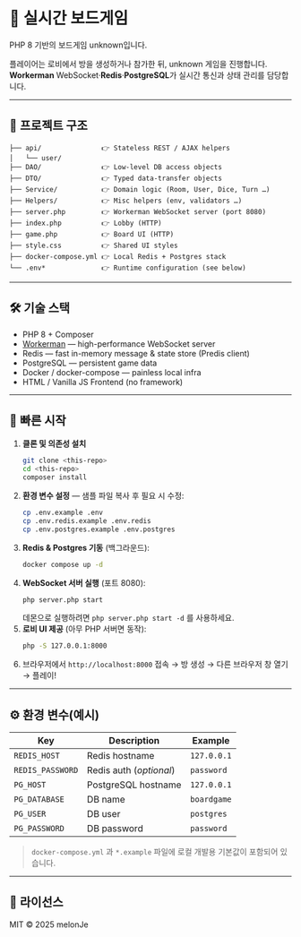 # 🎲 실시간 보드게임

PHP 8 기반의 보드게임 unknown입니다.

플레이어는 로비에서 방을 생성하거나 참가한 뒤, unknown 게임을 진행합니다. **Workerman** WebSocket·**Redis**·**PostgreSQL**가 실시간 통신과 상태 관리를 담당합니다.

---

## 📂 프로젝트 구조

```
├── api/               👉 Stateless REST / AJAX helpers
│   └── user/
├── DAO/               👉 Low-level DB access objects
├── DTO/               👉 Typed data-transfer objects
├── Service/           👉 Domain logic (Room, User, Dice, Turn …)
├── Helpers/           👉 Misc helpers (env, validators …)
├── server.php         👉 Workerman WebSocket server (port 8080)
├── index.php          👉 Lobby (HTTP)
├── game.php           👉 Board UI (HTTP)
├── style.css          👉 Shared UI styles
├── docker-compose.yml 👉 Local Redis + Postgres stack
└── .env*              👉 Runtime configuration (see below)
```

---

## 🛠️ 기술 스택

- PHP 8 + Composer
- [Workerman](https://github.com/walkor/Workerman) — high-performance WebSocket server
- Redis — fast in-memory message & state store (Predis client)
- PostgreSQL — persistent game data
- Docker / docker-compose — painless local infra
- HTML / Vanilla JS Frontend (no framework)

---

## 🚀 빠른 시작

1. **클론 및 의존성 설치**
   ```bash
   git clone <this-repo>
   cd <this-repo>
   composer install
   ```
2. **환경 변수 설정** — 샘플 파일 복사 후 필요 시 수정:
   ```bash
   cp .env.example .env
   cp .env.redis.example .env.redis
   cp .env.postgres.example .env.postgres
   ```
3. **Redis & Postgres 기동** (백그라운드):
   ```bash
   docker compose up -d
   ```
4. **WebSocket 서버 실행** (포트 8080):
   ```bash
   php server.php start
   ```
   데몬으로 실행하려면 `php server.php start -d` 를 사용하세요.
5. **로비 UI 제공** (아무 PHP 서버면 동작):
   ```bash
   php -S 127.0.0.1:8000
   ```
6. 브라우저에서 `http://localhost:8000` 접속 → 방 생성 → 다른 브라우저 창 열기 → 플레이!

---

## ⚙️ 환경 변수(예시)

| Key              | Description             | Example     |
| ---------------- | ----------------------- | ----------- |
| `REDIS_HOST`     | Redis hostname          | `127.0.0.1` |
| `REDIS_PASSWORD` | Redis auth (_optional_) | `password`  |
| `PG_HOST`        | PostgreSQL hostname     | `127.0.0.1` |
| `PG_DATABASE`    | DB name                 | `boardgame` |
| `PG_USER`        | DB user                 | `postgres`  |
| `PG_PASSWORD`    | DB password             | `password`  |

> `docker-compose.yml` 과 `*.example` 파일에 로컬 개발용 기본값이 포함되어 있습니다.

---

## 📜 라이선스

MIT © 2025 melonJe
